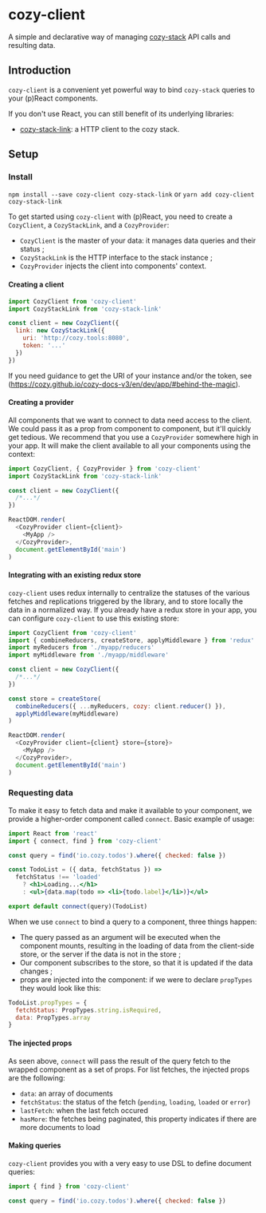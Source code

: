 # cozy-client

A simple and declarative way of managing [cozy-stack](https://github.com/cozy/cozy-stack) API calls and resulting data.

## Introduction

`cozy-client` is a convenient yet powerful way to bind `cozy-stack` queries to your (p)React components.

If you don't use React, you can still benefit of its underlying libraries:

* [cozy-stack-link](https://github.com/cozy/cozy-client/blob/master/packages/cozy-stack-link/README.md): a HTTP client to the cozy stack.

## Setup

### Install

`npm install --save cozy-client cozy-stack-link`
or
`yarn add cozy-client cozy-stack-link`

To get started using `cozy-client` with (p)React, you need to create a `CozyClient`, a `CozyStackLink`, and a `CozyProvider`:

* `CozyClient` is the master of your data: it manages data queries and their status ;
* `CozyStackLink` is the HTTP interface to the stack instance ;
* `CozyProvider` injects the client into components' context.

#### Creating a client

```js
import CozyClient from 'cozy-client'
import CozyStackLink from 'cozy-stack-link'

const client = new CozyClient({
  link: new CozyStackLink({
    uri: 'http://cozy.tools:8080',
    token: '...'
  })
})
```
If you need guidance to get the URI of your instance and/or the token, see (https://cozy.github.io/cozy-docs-v3/en/dev/app/#behind-the-magic).

#### Creating a provider

All components that we want to connect to data need access to the client. We could pass it as a prop from component to component, but it'll quickly get tedious.
We recommend that you use a `CozyProvider` somewhere high in your app. It will make the client available to all your components using the context:

```js
import CozyClient, { CozyProvider } from 'cozy-client'
import CozyStackLink from 'cozy-stack-link'

const client = new CozyClient({
  /*...*/
})

ReactDOM.render(
  <CozyProvider client={client}>
    <MyApp />
  </CozyProvider>,
  document.getElementById('main')
)
```


#### Integrating with an existing redux store

`cozy-client` uses redux internally to centralize the statuses of the various fetches and replications triggered by the library, and to store locally the data in a normalized way. If you already have a redux store in your app, you can configure `cozy-client` to use this existing store:

```js
import CozyClient from 'cozy-client'
import { combineReducers, createStore, applyMiddleware } from 'redux'
import myReducers from './myapp/reducers'
import myMiddleware from './myapp/middleware'

const client = new CozyClient({
  /*...*/
})

const store = createStore(
  combineReducers({ ...myReducers, cozy: client.reducer() }),
  applyMiddleware(myMiddleware)
)

ReactDOM.render(
  <CozyProvider client={client} store={store}>
    <MyApp />
  </CozyProvider>,
  document.getElementById('main')
)
```

### Requesting data

To make it easy to fetch data and make it available to your component, we provide a higher-order component called `connect`. Basic example of usage:

```jsx
import React from 'react'
import { connect, find } from 'cozy-client'

const query = find('io.cozy.todos').where({ checked: false })

const TodoList = ({ data, fetchStatus }) =>
  fetchStatus !== 'loaded'
    ? <h1>Loading...</h1>
    : <ul>{data.map(todo => <li>{todo.label}</li>)}</ul>

export default connect(query)(TodoList)
```

When we use `connect` to bind a query to a component, three things happen:
 - The query passed as an argument will be executed when the component mounts, resulting in the loading of data from the client-side store, or the server if the data is not in the store ;
 - Our component subscribes to the store, so that it is updated if the data changes ;
 - props are injected into the component: if we were to declare `propTypes` they would look like this:
```jsx
TodoList.propTypes = {
  fetchStatus: PropTypes.string.isRequired,
  data: PropTypes.array
}
```

#### The injected props

As seen above, `connect` will pass the result of the query fetch to the wrapped component as a set of props. For list fetches, the injected props are the following:
 - `data`: an array of documents
 - `fetchStatus`: the status of the fetch (`pending`, `loading`, `loaded` or `error`)
 - `lastFetch`: when the last fetch occured
 - `hasMore`: the fetches being paginated, this property indicates if there are more documents to load

#### Making queries

`cozy-client` provides you with a very easy to use DSL to define document queries:

```jsx
import { find } from 'cozy-client'

const query = find('io.cozy.todos').where({ checked: false })
```
